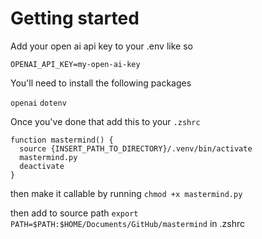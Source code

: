 # Getting started

Add your open ai api key to your .env like so

```
OPENAI_API_KEY=my-open-ai-key
```

You'll need to install the following packages

`openai`
`dotenv`

Once you've done that add this to your `.zshrc`

```
function mastermind() {
  source {INSERT_PATH_TO_DIRECTORY}/.venv/bin/activate
  mastermind.py
  deactivate
}
```

then make it callable by running `chmod +x mastermind.py`

then add to source path `export PATH=$PATH:$HOME/Documents/GitHub/mastermind` in .zshrc
